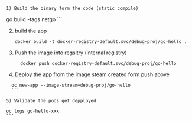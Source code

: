 ```Hello world debug app
1) Build the binary form the code (static compile)
  ```
   go build -tags netgo
	```

2) build the app
   ```
   docker build -t docker-registry-default.svc/debug-proj/go-hello .
	 ```


3) Push the image into regsitry (internal registry)
   ```
	 docker push docker-registry-default.svc/debug-proj/go-hello
	 ```

4) Deploy the app from the image steam created form push above
  ```
	oc new-app --image-stream=debug-proj/go-hello
	```

5) Validate the pods get depployed 
  ```
	oc logs go-hello-xxx 
	```
